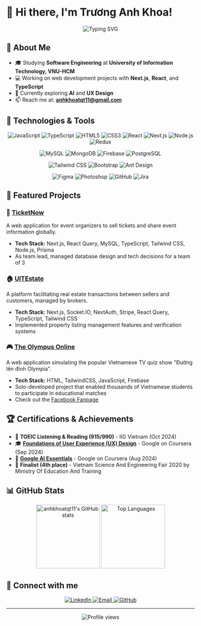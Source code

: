 # 👋 Hi there, I'm Trương Anh Khoa!

<div align="center">
  <img src="https://readme-typing-svg.herokuapp.com?font=Fira+Code&size=25&pause=1000&color=2E8B57&center=true&vCenter=true&random=false&width=600&lines=Web+Developer;UI%2FUX+Enthusiast;Problem+Solver" alt="Typing SVG" />
</div>

## 💫 About Me
- 🎓 Studying **Software Engineering** at **University of Information Technology, VNU-HCM**
- 💻 Working on web development projects with **Next.js**, **React**, and **TypeScript**
- 🌱 Currently exploring **AI** and **UX Design** 
- 📫 Reach me at: **anhkhoatqt11@gmail.com**

## 🔧 Technologies & Tools
<div align="center">
  
  ![JavaScript](https://img.shields.io/badge/-JavaScript-F7DF1E?style=flat-square&logo=javascript&logoColor=black)
  ![TypeScript](https://img.shields.io/badge/-TypeScript-3178C6?style=flat-square&logo=typescript&logoColor=white)
  ![HTML5](https://img.shields.io/badge/-HTML5-E34F26?style=flat-square&logo=html5&logoColor=white)
  ![CSS3](https://img.shields.io/badge/-CSS3-1572B6?style=flat-square&logo=css3&logoColor=white)
  ![React](https://img.shields.io/badge/-React-61DAFB?style=flat-square&logo=react&logoColor=black)
  ![Next.js](https://img.shields.io/badge/-Next.js-000000?style=flat-square&logo=next.js&logoColor=white)
  ![Node.js](https://img.shields.io/badge/-Node.js-339933?style=flat-square&logo=node.js&logoColor=white)
  ![Redux](https://img.shields.io/badge/-Redux-764ABC?style=flat-square&logo=redux&logoColor=white)
  
  ![MySQL](https://img.shields.io/badge/-MySQL-4479A1?style=flat-square&logo=mysql&logoColor=white)
  ![MongoDB](https://img.shields.io/badge/-MongoDB-47A248?style=flat-square&logo=mongodb&logoColor=white)
  ![Firebase](https://img.shields.io/badge/-Firebase-FFCA28?style=flat-square&logo=firebase&logoColor=black)
  ![PostgreSQL](https://img.shields.io/badge/-PostgreSQL-336791?style=flat-square&logo=postgresql&logoColor=white)
  
  ![Tailwind CSS](https://img.shields.io/badge/-Tailwind_CSS-38B2AC?style=flat-square&logo=tailwind-css&logoColor=white)
  ![Bootstrap](https://img.shields.io/badge/-Bootstrap-7952B3?style=flat-square&logo=bootstrap&logoColor=white)
  ![Ant Design](https://img.shields.io/badge/-Ant_Design-0170FE?style=flat-square&logo=ant-design&logoColor=white)
  
  ![Figma](https://img.shields.io/badge/-Figma-F24E1E?style=flat-square&logo=figma&logoColor=white)
  ![Photoshop](https://img.shields.io/badge/-Photoshop-31A8FF?style=flat-square&logo=adobe-photoshop&logoColor=white)
  ![GitHub](https://img.shields.io/badge/-GitHub-181717?style=flat-square&logo=github&logoColor=white)
  ![Jira](https://img.shields.io/badge/-Jira-0052CC?style=flat-square&logo=jira&logoColor=white)

</div>

## 🚀 Featured Projects

### 🎫 [TicketNow](https://github.com/anhkhoatqt11/TicketSellingWebsite)
A web application for event organizers to sell tickets and share event information globally.
- **Tech Stack:** Next.js, React Query, MySQL, TypeScript, Tailwind CSS, Node.js, Prisma
- As team lead, managed database design and tech decisions for a team of 3

### 🏠 [UITEstate](https://github.com/minhthuong031103/RealEstateBrokerageMarket)
A platform facilitating real estate transactions between sellers and customers, managed by brokers.
- **Tech Stack:** Next.js, Socket.IO, NextAuth, Stripe, React Query, TypeScript, Tailwind CSS
- Implemented property listing management features and verification systems

### 🎮 [The Olympus Online](https://the-olympus-online.web.app/)
A web application simulating the popular Vietnamese TV quiz show "Đường lên đỉnh Olympia".
- **Tech Stack:** HTML, TailwindCSS, JavaScript, Firebase
- Solo-developed project that enabled thousands of Vietnamese students to participate in educational matches
- Check out the [Facebook Fanpage](https://www.facebook.com/theolympusonline)

## 🏆 Certifications & Achievements

- 🌟 **TOEIC Listening & Reading (915/990)** - IIG Vietnam (Oct 2024)
- 🎓 [**Foundations of User Experience (UX) Design**](https://www.coursera.org/account/accomplishments/records/5R904WAPJU3I) - Google on Coursera (Sep 2024)
- 🤖 [**Google AI Essentials**](https://www.coursera.org/account/accomplishments/verify/C3IU8VDO61KJ) - Google on Coursera (Aug 2024)
- 🏅 **Finalist (4th place)** - Vietnam Science And Engineering Fair 2020 by Ministry Of Education And Training

## 📊 GitHub Stats

<div align="center">
  <img src="https://github-readme-stats.vercel.app/api?username=anhkhoatqt11&show_icons=true&theme=vue" alt="anhkhoatqt11's GitHub stats" height="170" />
  <img src="https://github-readme-stats.vercel.app/api/top-langs/?username=anhkhoatqt11&layout=compact&theme=vue" alt="Top Languages" height="170" />
</div>

## 🔗 Connect with me
<div align="center">
  <a href="https://linkedin.com/in/anhkhoatqt11">
    <img src="https://img.shields.io/badge/LinkedIn-0077B5?style=for-the-badge&logo=linkedin&logoColor=white" alt="LinkedIn" />
  </a>
  <a href="mailto:anhkhoatqt11@gmail.com">
    <img src="https://img.shields.io/badge/Email-D14836?style=for-the-badge&logo=gmail&logoColor=white" alt="Email" />
  </a>
  <a href="https://github.com/anhkhoatqt11">
    <img src="https://img.shields.io/badge/GitHub-100000?style=for-the-badge&logo=github&logoColor=white" alt="GitHub" />
  </a>
</div>

---

<div align="center">
  <img src="https://komarev.com/ghpvc/?username=anhkhoatqt11&style=flat-square&color=2E8B57" alt="Profile views" />
</div>
